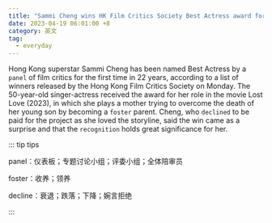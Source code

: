```yaml
---
title: "Sammi Cheng wins HK Film Critics Society Best Actress award for first time in 22 years"
date: 2023-04-19 06:01:00 +8
category: 英文
tag:
  - everyday
---
```


Hong Kong superstar Sammi Cheng has been named Best Actress by a `panel` of film critics for the first time in 22 years, according to a list of winners released by the Hong Kong Film Critics Society on Monday. The 50-year-old singer-actress received the award for her role in the movie Lost Love (2023), in which she plays a mother trying to overcome the death of her young son by becoming a `foster` parent. Cheng, who `declined` to be paid for the project as she loved the storyline, said the win came as a surprise and that the `recognition` holds great significance for her.

::: tip tips

panel：仪表板；专题讨论小组；评委小组；全体陪审员

foster：收养；领养

decline：衰退；跌落；下降；婉言拒绝

:::
